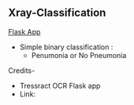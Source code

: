 ## Xray-Classification

[Flask App](https://xrayclassify.herokuapp.com/)

- Simple binary classification : 
    - Penumonia or No Pneumonia
    
Credits-
  - Tressract OCR Flask app
  - Link: 

